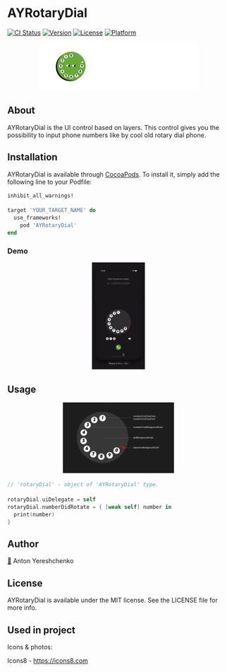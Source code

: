 # AYRotaryDial

[![CI Status](https://img.shields.io/travis/antonyereshchenko@gmail.com/AYRotaryDial.svg?style=flat)](https://travis-ci.org/antonyereshchenko@gmail.com/AYRotaryDial)
[![Version](https://img.shields.io/cocoapods/v/AYRotaryDial.svg?style=flat)](https://cocoapods.org/pods/AYRotaryDial)
[![License](https://img.shields.io/cocoapods/l/AYRotaryDial.svg?style=flat)](https://cocoapods.org/pods/AYRotaryDial)
[![Platform](https://img.shields.io/cocoapods/p/AYRotaryDial.svg?style=flat)](https://cocoapods.org/pods/AYRotaryDial)

<p align="center">
  <img width="72%" height="72%" src="https://github.com/bananaRanger/AYRotaryDial/blob/master/Resources/logo.png?raw=true">
</p>

## About

AYRotaryDial is the UI control based on layers. This control gives you the possibility to input phone numbers like by cool old rotary dial phone.

## Installation

AYRotaryDial is available through [CocoaPods](https://cocoapods.org). To install
it, simply add the following line to your Podfile:

```ruby
inhibit_all_warnings!

target 'YOUR_TARGET_NAME' do
  use_frameworks!
	pod 'AYRotaryDial'
end
```

### Demo

<p align="center">
  <img width="24%" height="24%" src="https://github.com/bananaRanger/AYRotaryDial/blob/master/Resources/demo.gif?raw=true">
</p>

## Usage

<p align="center">
  <img width="50%" height="50%" src="https://github.com/bananaRanger/AYRotaryDial/blob/master/Resources/expl.png?raw=true">
</p>

```swift
// 'rotaryDial' - object of 'AYRotaryDial' type.

rotaryDial.uiDelegate = self
rotaryDial.numberDidRotate = { [weak self] number in
  print(number)
}
```

## Author

[📧](mailto:anton.yereshchenko@gmail.com?subject=[GitHub]%20Source%20AYRotaryDial) Anton Yereshchenko

## License

AYRotaryDial is available under the MIT license. See the LICENSE file for more info.

## Used in project

Icons & photos:

Icons8 - https://icons8.com
